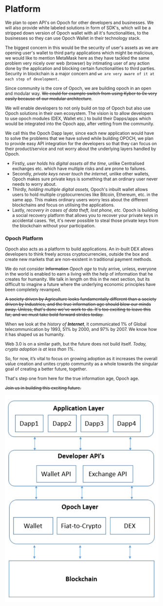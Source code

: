 # Platform

We plan to open API's on Opoch for other developers and businesses. We will also provide white labeled solutions in form of SDK's, which will be a stripped down version of Opoch wallet with all it's functionalities, to the businesses so they can use Opoch Wallet in their technology stack. 

The biggest concern in this would be the security of user's assets as we are opening user's wallet to third party applications which might be malicious, we would like to mention MetaMask here as they have tackled the same problem very nicely over web \(browser\) by intimating user of any action done by the application and blocking certain functionalities to third parties. Security in blockchain is a major concern and `we are very aware of it at each step of development.`

Since community is the core of Opoch, we are building opoch in an open and modular way. ~~We could for example switch from using Kyber to 0x very easily because of our modular architecture~~. 

We will enable developers to not only build on top of Opoch but also use Opoch solutions in their own ecosystem. The vision is to allow developers to use opoch modules \(DEX, Wallet etc.\) to build their Dapps/apps which would be integrated into the Opoch app, after vetting from the community. 

We call this the Opoch Dapp layer, since each new application would have to solve the problems that we have solved while building OPOCH, we plan to provide easy API integration for the developers so that they can focus on their product/service and not worry about the underlying layers handled by Opoch.





* Firstly, _user holds his digital assets all the time_, unlike Centralised exchanges etc. which have multiple risks and are prone to failures.
* Secondly, _private keys never touch the internet,_ unlike other wallets, Opoch makes sure private keys is something that an ordinary user never needs to worry about.
* Thirdly, _holding multiple digital assets,_ Opoch's inbuilt wallet allows users to hold multiple cryptocurrencies like Bitcoin, Ethereum, etc. in the same app. This makes ordinary users worry less about the different blockchains and focus on utilising the applications.
* Lastly, _recovery in cases of data theft, lost phone, etc._ Opoch is building a social recovery platform that allows you to recover your private keys in accidental cases. Yet, it's never possible to steal those private keys from the blockchain without your participation.

### Opoch Platform

Opoch also acts as a platform to build applications. An in-built DEX allows developers to think freely across cryptocurrencies, outside the box and create new markets that are non-existent in traditional payment methods. 

We do not consider ~~Information~~ _Opoch age_ to truly arrive, unless, everyone in the world is enabled to earn a living with the help of information that he creates for humanity. We talk in length on this in the next section, but its difficult to imagine a future where the underlying economic principles have been completely revamped.

~~A society driven by Agriculture looks fundamentally different than a society driven by Industries, and the true information age should blow our minds away. Unless, that's done we've work to do. It's too exciting to leave this far, and we must take bold forward strides today.~~

When we look at the _history of **Internet**_, it communicated 1% of Global telecommunication by 1993, 51% by 2000, and 97% by 2007. We know how it has shaped us as humanity. 

Web 3.0 is on a similar path, but the future does not build itself. _Today, crypto adoption is at less than 1%_.

So, for now, it’s vital to focus on growing adoption as it increases the overall value creation and unites crypto community as a whole towards the singular goal of creating a better future, together.

That's step one from here for the true information age, Opoch age. 

~~Join us in building this exciting future.~~

![](../../.gitbook/assets/screen-shot-2018-05-05-at-22.34.13.png)


